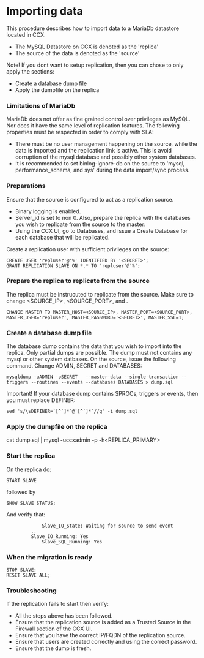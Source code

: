 # Importing data

This procedure describes how to import data to a MariaDb datastore located in CCX.
- The MySQL Datastore on CCX is denoted as the 'replica'
- The source of the data is denoted as the 'source'

Note! If you dont want to setup replication, then you can chose to only apply the sections:
* Create a database dump file
* Apply the dumpfile on the replica

### Limitations of MariaDb
MariaDb does not offer as fine grained control over privileges as MySQL.
Nor does it have the same level of replication features.
The following properties must be respected in order to comply with SLA:
* There must be no user management happening on the source, while the data is imported and the replication link is active. This is avoid corruption of the mysql database and possibly other system databases.
* It is recommended to set binlog-ignore-db on the source to 'mysql, performance_schema, and sys' during the data import/sync process.


### Preparations
Ensure that the source is configured to act as a replication source.
* Binary logging is enabled.
* Server_id is set to non 0.
Also, prepare the replica with the databases you wish to replicate from the source to the master:
* Using the CCX UI, go to Databases, and issue a Create Database for each database that will be replicated.

Create a replication user with sufficient privileges on the source:
```
CREATE USER 'repluser'@'%' IDENTIFIED BY '<SECRET>';
GRANT REPLICATION SLAVE ON *.* TO 'repluser'@'%';
```
### Prepare the replica to replicate from the source
The replica must be instrucuted to replicate from the source.
Make sure to change <SOURCE_IP>, <SOURCE_PORT>, and <SECRET>.
```
CHANGE MASTER TO MASTER_HOST=<SOURCE_IP>, MASTER_PORT=<SOURCE_PORT>, MASTER_USER='repluser', MASTER_PASSWORD='<SECRET>', MASTER_SSL=1;
```

### Create a database dump file
The database dump contains the data that you wish to import into the replica. Only partial dumps are possible. The dump must not contains any mysql or other system datbases.
On the source, issue the following command. Change ADMIN, SECRET and DATABASES:
```
mysqldump -uADMIN -pSECRET   --master-data --single-transaction --triggers --routines --events --databases DATABASES > dump.sql
```
Important! If your database dump contains SPROCs, triggers or events, then you must replace DEFINER:
```
sed 's/\sDEFINER=`[^`]*`@`[^`]*`//g' -i dump.sql
```

### Apply the dumpfile on the replica
cat dump.sql | mysql -uccxadmin -p -h<REPLICA_PRIMARY>

### Start the replica
On the replica do:
```
START SLAVE
```
followed by
```
SHOW SLAVE STATUS;
```
And verify that:
```
             Slave_IO_State: Waiting for source to send event
	     ..
  	     Slave_IO_Running: Yes
             Slave_SQL_Running: Yes
```	     
### When the migration is ready
```
STOP SLAVE;
RESET SLAVE ALL;
```


### Troubleshooting
If the replication fails to start then verify:
* All the steps above has been followed.
* Ensure that the replication source is added as a Trusted Source in the Firewall section of the CCX UI.
* Ensure that you have the correct IP/FQDN of the replication source.
* Ensure that users are created correctly and using the correct password.
* Ensure that the dump is fresh.



